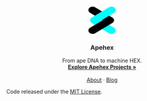 <p align="center">
  <a href="https://apehex.github.io/">
    <img src="./assets/images/logo.png" alt="apehex logo" width="72" height="72">
  </a>
</p>

<h3 align="center">Apehex</h3>

<p align="center">
  From ape DNA to machine HEX.
  <br>
  <a href="https://apehex.github.io/projects"><strong>Explore Apehex Projects »</strong></a>
  <br>
  <br>
  <a href="https://apehex.github.io/about">About</a>
  ·
  <a href="https://apehex.github.io/blog">Blog</a>
</p>

Code released under the [MIT License](https://github.com/apehex/apehex.github.io/master/.github/LICENSE).
